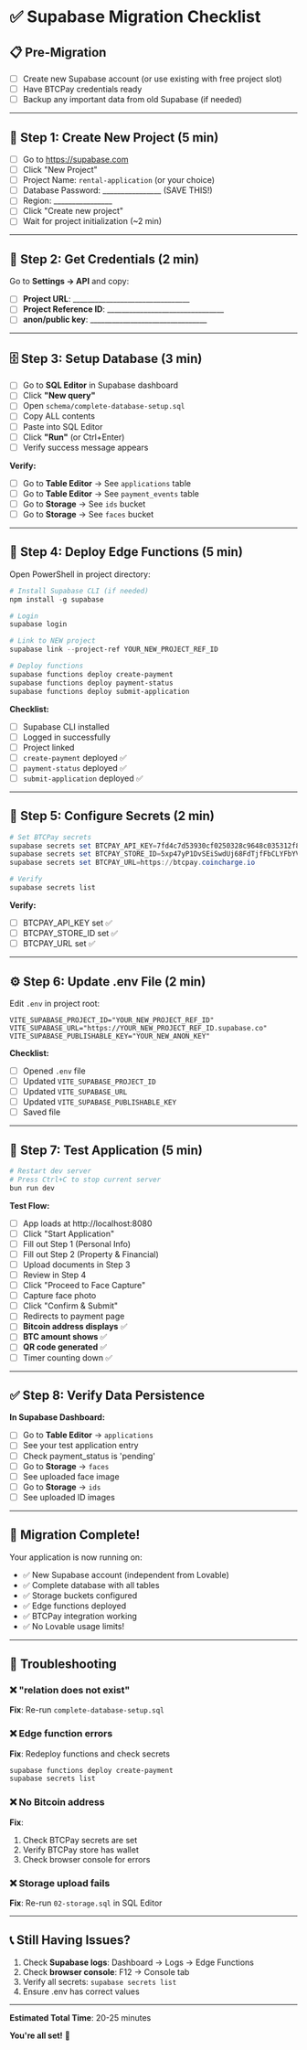 # ✅ Supabase Migration Checklist

## 📋 Pre-Migration

- [ ] Create new Supabase account (or use existing with free project slot)
- [ ] Have BTCPay credentials ready
- [ ] Backup any important data from old Supabase (if needed)

---

## 🎯 Step 1: Create New Project (5 min)

- [ ] Go to https://supabase.com
- [ ] Click "New Project"
- [ ] Project Name: `rental-application` (or your choice)
- [ ] Database Password: ________________ (SAVE THIS!)
- [ ] Region: ________________
- [ ] Click "Create new project"
- [ ] Wait for project initialization (~2 min)

---

## 📝 Step 2: Get Credentials (2 min)

Go to **Settings → API** and copy:

- [ ] **Project URL**: ________________________________
- [ ] **Project Reference ID**: ________________________________
- [ ] **anon/public key**: ________________________________

---

## 🗄️ Step 3: Setup Database (3 min)

- [ ] Go to **SQL Editor** in Supabase dashboard
- [ ] Click **"New query"**
- [ ] Open `schema/complete-database-setup.sql`
- [ ] Copy ALL contents
- [ ] Paste into SQL Editor
- [ ] Click **"Run"** (or Ctrl+Enter)
- [ ] Verify success message appears

**Verify:**
- [ ] Go to **Table Editor** → See `applications` table
- [ ] Go to **Table Editor** → See `payment_events` table
- [ ] Go to **Storage** → See `ids` bucket
- [ ] Go to **Storage** → See `faces` bucket

---

## 🚀 Step 4: Deploy Edge Functions (5 min)

Open PowerShell in project directory:

```powershell
# Install Supabase CLI (if needed)
npm install -g supabase

# Login
supabase login

# Link to NEW project
supabase link --project-ref YOUR_NEW_PROJECT_REF_ID

# Deploy functions
supabase functions deploy create-payment
supabase functions deploy payment-status
supabase functions deploy submit-application
```

**Checklist:**
- [ ] Supabase CLI installed
- [ ] Logged in successfully
- [ ] Project linked
- [ ] `create-payment` deployed ✅
- [ ] `payment-status` deployed ✅
- [ ] `submit-application` deployed ✅

---

## 🔐 Step 5: Configure Secrets (2 min)

```powershell
# Set BTCPay secrets
supabase secrets set BTCPAY_API_KEY=7fd4c7d53930cf0250328c9648c035312f844a47
supabase secrets set BTCPAY_STORE_ID=5xp47yP1DvSEiSwdUj68FdTjfFbCLYFbYViordGSDDhy
supabase secrets set BTCPAY_URL=https://btcpay.coincharge.io

# Verify
supabase secrets list
```

**Verify:**
- [ ] BTCPAY_API_KEY set ✅
- [ ] BTCPAY_STORE_ID set ✅
- [ ] BTCPAY_URL set ✅

---

## ⚙️ Step 6: Update .env File (2 min)

Edit `.env` in project root:

```env
VITE_SUPABASE_PROJECT_ID="YOUR_NEW_PROJECT_REF_ID"
VITE_SUPABASE_URL="https://YOUR_NEW_PROJECT_REF_ID.supabase.co"
VITE_SUPABASE_PUBLISHABLE_KEY="YOUR_NEW_ANON_KEY"
```

**Checklist:**
- [ ] Opened `.env` file
- [ ] Updated `VITE_SUPABASE_PROJECT_ID`
- [ ] Updated `VITE_SUPABASE_URL`
- [ ] Updated `VITE_SUPABASE_PUBLISHABLE_KEY`
- [ ] Saved file

---

## 🧪 Step 7: Test Application (5 min)

```powershell
# Restart dev server
# Press Ctrl+C to stop current server
bun run dev
```

**Test Flow:**
- [ ] App loads at http://localhost:8080
- [ ] Click "Start Application"
- [ ] Fill out Step 1 (Personal Info)
- [ ] Fill out Step 2 (Property & Financial)
- [ ] Upload documents in Step 3
- [ ] Review in Step 4
- [ ] Click "Proceed to Face Capture"
- [ ] Capture face photo
- [ ] Click "Confirm & Submit"
- [ ] Redirects to payment page
- [ ] **Bitcoin address displays** ✅
- [ ] **BTC amount shows** ✅
- [ ] **QR code generated** ✅
- [ ] Timer counting down ✅

---

## ✅ Step 8: Verify Data Persistence

**In Supabase Dashboard:**
- [ ] Go to **Table Editor** → `applications`
- [ ] See your test application entry
- [ ] Check payment_status is 'pending'
- [ ] Go to **Storage** → `faces`
- [ ] See uploaded face image
- [ ] Go to **Storage** → `ids`
- [ ] See uploaded ID images

---

## 🎉 Migration Complete!

Your application is now running on:
- ✅ New Supabase account (independent from Lovable)
- ✅ Complete database with all tables
- ✅ Storage buckets configured
- ✅ Edge functions deployed
- ✅ BTCPay integration working
- ✅ No Lovable usage limits!

---

## 🔧 Troubleshooting

### ❌ "relation does not exist"
**Fix**: Re-run `complete-database-setup.sql`

### ❌ Edge function errors
**Fix**: Redeploy functions and check secrets
```powershell
supabase functions deploy create-payment
supabase secrets list
```

### ❌ No Bitcoin address
**Fix**: 
1. Check BTCPay secrets are set
2. Verify BTCPay store has wallet
3. Check browser console for errors

### ❌ Storage upload fails
**Fix**: Re-run `02-storage.sql` in SQL Editor

---

## 📞 Still Having Issues?

1. Check **Supabase logs**: Dashboard → Logs → Edge Functions
2. Check **browser console**: F12 → Console tab
3. Verify all secrets: `supabase secrets list`
4. Ensure .env has correct values

---

**Estimated Total Time**: 20-25 minutes

**You're all set!** 🚀
